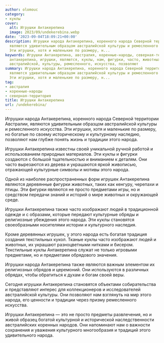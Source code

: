 ```yaml
---
author: olomouc
category:
- куклы
cover:
  alt: Игрушки Антакерепина
  image: 2023/09/undekerebina.webp
date: '2023-09-04T18:09:21+00:00'
description: Игрушки народа Антакерепина, коренного народа Северной территории Австралии,
  являются удивительным образцом австралийской культуры и ремесленного искусства.
  Эти игрушки, хотя и маленькие по размеру, н...
keywords: Игрушки Антакерепина, австралия, коренные-народы, северная-территория, народа,
  антакерепина, игрушки, являются, куклы, нам, фигурки, часто, животных, предметами,
  австралийской, культуры, ремесленного, искусства, позволяют
summary: Игрушки народа Антакерепина, коренного народа Северной территории Австралии,
  являются удивительным образцом австралийской культуры и ремесленного искусства.
  Эти игрушки, хотя и маленькие по размеру, н...
tag:
- австралия
- коренные-народы
- северная-территория
title: Игрушки Антакерепина
url: /undekerebina/
---
```


Игрушки народа Антакерепина, коренного народа Северной территории Австралии, являются удивительным образцом австралийской культуры и ремесленного искусства. Эти игрушки, хотя и маленькие по размеру, но богатые по своему историческому и культурному наследию, позволяют нам глубже понять жизнь и традиции этого народа.

Игрушки Антакерепина известны своей уникальной ручной работой и использованием природных материалов. Эти куклы и фигурки создаются с большой тщательностью и вниманием к деталям. Они часто вырезаются из дерева и украшаются яркой живописью, отражающей культурные символы и мотивы этого народа.

Одной из наиболее распространенных форм игрушек Антакерепина являются деревянные фигурки животных, таких как кенгуру, черепахи и птицы. Эти фигурки являются не просто предметами игры, но и средством передачи знаний и историй о мире животных и окружающей среде.

Игрушки Антакерепина также часто изображают людей в традиционной одежде и с образами, которые передают культурные обряды и религиозные убеждения этого народа. Эти куклы становятся своеобразными носителями истории и культурного наследия.

Кроме деревянных игрушек, у этого народа есть богатая традиция создания текстильных кукол. Тканые куклы часто изображают людей и животных, их украшают разноцветными нитками и бисером. Текстильные куклы Антакерепина служат не только игровыми предметами, но и предметами обрядового значения.

Игрушки народа Антакерепина также являются важным элементом их религиозных обрядов и церемоний. Они используются в различных обрядах, чтобы обратиться к духам и богам своей веры.

Сегодня игрушки Антакерепина становятся объектами собирательства и представляют интерес для коллекционеров и исследователей австралийской культуры. Они позволяют нам взглянуть на мир этого народа, его ценности и традиции через призму ремесленного искусства.

Игрушки Антакерепина — это не просто предметы развлечения, но и живой образец богатой культурной и исторической наследственности австралийских коренных народов. Они напоминают нам о важности сохранения и уважения культурного многообразия и традиций этого удивительного народа.